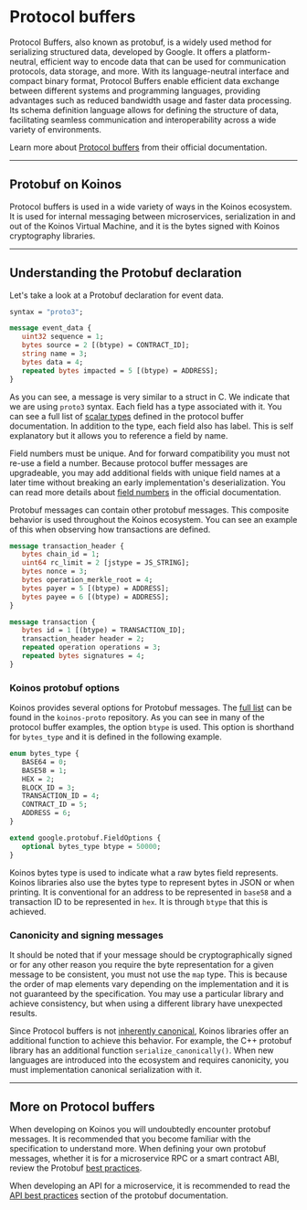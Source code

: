 # Protocol buffers
Protocol Buffers, also known as protobuf, is a widely used method for serializing structured data, developed by Google. It offers a platform-neutral, efficient way to encode data that can be used for communication protocols, data storage, and more. With its language-neutral interface and compact binary format, Protocol Buffers enable efficient data exchange between different systems and programming languages, providing advantages such as reduced bandwidth usage and faster data processing. Its schema definition language allows for defining the structure of data, facilitating seamless communication and interoperability across a wide variety of environments.

Learn more about [Protocol buffers](https://protobuf.dev/) from their official documentation.

---
## Protobuf on Koinos
Protocol buffers is used in a wide variety of ways in the Koinos ecosystem. It is used for internal messaging between microservices, serialization in and out of the Koinos Virtual Machine, and it is the bytes signed with Koinos cryptography libraries.

---
## Understanding the Protobuf declaration
Let's take a look at a Protobuf declaration for event data.

```proto
syntax = "proto3";

message event_data {
   uint32 sequence = 1;
   bytes source = 2 [(btype) = CONTRACT_ID];
   string name = 3;
   bytes data = 4;
   repeated bytes impacted = 5 [(btype) = ADDRESS];
}
```

As you can see, a message is very similar to a struct in C. We indicate that we are using `proto3` syntax. Each field has a type associated with it. You can see a full list of [scalar types](https://protobuf.dev/programming-guides/proto3/#scalar) defined in the protocol buffer documentation. In addition to the type, each field also has label. This is self explanatory but it allows you to reference a field by name.

Field numbers must be unique. And for forward compatibility you must not re-use a field a number. Because protocol buffer messages are upgradeable, you may add additional fields with unique field names at a later time without breaking an early implementation's deserialization. You can read more details about [field numbers](https://protobuf.dev/programming-guides/proto3/#scalar) in the official documentation.

Protobuf messages can contain other protobuf messages. This composite behavior is used throughout the Koinos ecosystem. You can see an example of this when observing how transactions are defined.

```proto
message transaction_header {
   bytes chain_id = 1;
   uint64 rc_limit = 2 [jstype = JS_STRING];
   bytes nonce = 3;
   bytes operation_merkle_root = 4;
   bytes payer = 5 [(btype) = ADDRESS];
   bytes payee = 6 [(btype) = ADDRESS];
}

message transaction {
   bytes id = 1 [(btype) = TRANSACTION_ID];
   transaction_header header = 2;
   repeated operation operations = 3;
   repeated bytes signatures = 4;
}
```

### Koinos protobuf options
Koinos provides several options for Protobuf messages. The [full list](https://github.com/koinos/koinos-proto/blob/master/koinos/options.proto) can be found in the `koinos-proto` repository. As you can see in many of the protocol buffer examples, the option `btype` is used. This option is shorthand for `bytes_type` and it is defined in the following example.

```proto
enum bytes_type {
   BASE64 = 0;
   BASE58 = 1;
   HEX = 2;
   BLOCK_ID = 3;
   TRANSACTION_ID = 4;
   CONTRACT_ID = 5;
   ADDRESS = 6;
}

extend google.protobuf.FieldOptions {
   optional bytes_type btype = 50000;
}
```

Koinos bytes type is used to indicate what a raw bytes field represents. Koinos libraries also use the bytes type to represent bytes in JSON or when printing. It is conventional for an address to be represented in `base58` and a transaction ID to be represented in `hex`. It is through `btype` that this is achieved.

### Canonicity and signing messages
It should be noted that if your message should be cryptographically signed or for any other reason you require the byte representation for a given message to be consistent, you must not use the `map` type. This is because the order of map elements vary depending on the implementation and it is not guaranteed by the specification. You may use a particular library and achieve consistency, but when using a different library have unexpected results.

Since Protocol buffers is not [inherently canonical](https://protobuf.dev/programming-guides/serialization-not-canonical/), Koinos libraries offer an additional function to achieve this behavior. For example, the C++ protobuf library has an additional function `serialize_canonically()`. When new languages are introduced into the ecosystem and requires canonicity, you must implementation canonical serialization with it.

---
## More on Protocol buffers
When developing on Koinos you will undoubtedly encounter protobuf messages. It is recommended that you become familiar with the specification to understand more. When defining your own protobuf messages, whether it is for a microservice RPC or a smart contract ABI, review the Protobuf [best practices](https://protobuf.dev/programming-guides/dos-donts/).

When developing an API for a microservice, it is recommended to read the [API best practices](https://protobuf.dev/programming-guides/api/) section of the protobuf documentation.